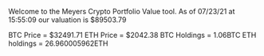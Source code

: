 Welcome to the Meyers Crypto Portfolio Value tool. 
As of 07/23/21 at 15:55:09 our valuation is $89503.79 

BTC Price = $32491.71
 ETH Price = $2042.38
BTC Holdings = 1.06BTC
 ETH holdings = 26.960005962ETH 
